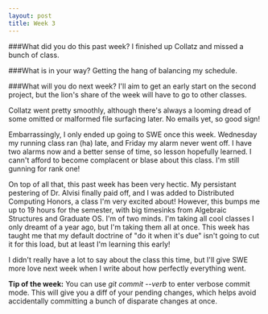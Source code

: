 ```yaml
---
layout: post
title: Week 3
---
```

###What did you do this past week?
I finished up Collatz and missed a bunch of class.

###What is in your way?
Getting the hang of balancing my schedule.

###What will you do next week?
I'll aim to get an early start on the second project, but the lion's share of the week will have to go to other classes.



Collatz went pretty smoothly, although there's always a looming dread of some omitted or malformed file surfacing later. No emails yet, so good sign!

Embarrassingly, I only ended up going to SWE once this week. Wednesday my running class ran (ha) late, and Friday my alarm never went off. I have two alarms now and a better sense of time, so lesson hopefully learned. I cann't afford to become complacent or blase about this class. I'm still gunning for rank one!

On top of all that, this past week has been very hectic. My persistant pestering of Dr. Alvisi finally paid off, and I was added to Distributed Computing Honors, a class I'm very excited about! However, this bumps me up to 19 hours for the semester, with big timesinks from Algebraic Structures and Graduate OS. I'm of two minds. I'm taking all cool classes I only dreamt of a year ago, but I'm taking them all at once. This week has taught me that my default doctrine of "do it when it's due" isn't going to cut it for this load, but at least I'm learning this early!

I didn't really have a lot to say about the class this time, but I'll give SWE more love next week when I write about how perfectly everything went.

**Tip of the week:** You can use *git commit --verb* to enter verbose commit mode. This will give you a diff of your pending changes, which helps avoid accidentally committing a bunch of disparate changes at once.
